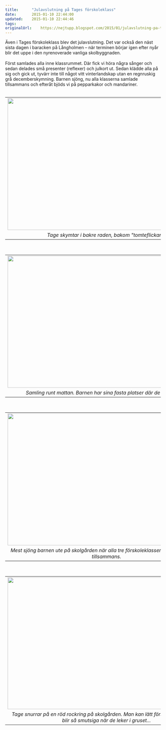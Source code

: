 ```yaml
---
title:		"Julavslutning på Tages förskoleklass"
date:		2015-01-10 22:44:00
updated:	2015-01-10 22:44:46
tags: 	
originalUrl:	https://nejtupp.blogspot.com/2015/01/julavslutning-pa-tages-forskoleklass.html
---
```


<div class="separator" style="clear: both; text-align: left;">Även i Tages förskoleklass blev det julavslutning. Det var också den näst sista dagen i baracken på Långholmen – när terminen börjar igen efter nyår blir det uppe i den nyrenoverade vanliga skolbyggnaden.</div><div class="separator" style="clear: both; text-align: left;"><br></div><div class="separator" style="clear: both; text-align: left;">Först samlades alla inne klassrummet. Där fick vi höra några sånger och sedan delades små presenter (reflexer) och julkort ut. Sedan klädde alla på sig och gick ut, tyvärr inte till något vitt vinterlandskap utan en regnruskig grå decemberskymning. Barnen sjöng, nu alla klasserna samlade tillsammans och efteråt bjöds vi på pepparkakor och mandariner.</div><div class="separator" style="clear: both; text-align: left;"><br></div><table align="center" cellpadding="0" cellspacing="0" class="tr-caption-container" style="margin-left: auto; margin-right: auto; text-align: center;"><tbody><tr><td style="text-align: center;"><img src="../../../../img/Julavslutning%2Bpa%CC%8A%2BTages%2Bfo%CC%88rskoleklass-PERK9297.jpg" height="426" width="640"></td></tr><tr><td class="tr-caption" style="text-align: center;"><i>Tage skymtar i bakre raden, bakom "tomteflickan".</i></td></tr></tbody></table><br><table align="center" cellpadding="0" cellspacing="0" class="tr-caption-container" style="margin-left: auto; margin-right: auto; text-align: center;"><tbody><tr><td style="text-align: center;"><img src="../../../../img/Julavslutning%2Bpa%CC%8A%2BTages%2Bfo%CC%88rskoleklass-PERK9298.jpg" height="426" width="640"></td></tr><tr><td class="tr-caption" style="text-align: center;"><i>Samling runt mattan. Barnen har sina fasta platser där de alltid sitter.</i></td></tr></tbody></table><br><table align="center" cellpadding="0" cellspacing="0" class="tr-caption-container" style="margin-left: auto; margin-right: auto; text-align: center;"><tbody><tr><td style="text-align: center;"><img src="../../../../img/Julavslutning%2Bpa%CC%8A%2BTages%2Bfo%CC%88rskoleklass-PERK9307.jpg" height="426" width="640"></td></tr><tr><td class="tr-caption" style="text-align: center;"><i>Mest sjöng barnen ute på skolgården när alla tre förskoleklasserna ställde upp sig tillsammans.</i></td></tr></tbody></table><br><table align="center" cellpadding="0" cellspacing="0" class="tr-caption-container" style="margin-left: auto; margin-right: auto; text-align: center;"><tbody><tr><td style="text-align: center;"><img src="../../../../img/Julavslutning%2Bpa%CC%8A%2BTages%2Bfo%CC%88rskoleklass-PERK9313.jpg" height="426" width="640"></td></tr><tr><td class="tr-caption" style="text-align: center;"><i>Tage snurrar på en röd rockring på skolgården. Man kan lätt förstå varför barnen blir så smutsiga när de leker i gruset...</i></td></tr></tbody></table><br>
<!-- no comments on this post -->